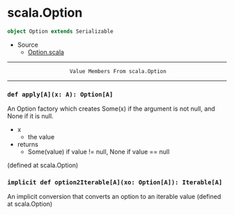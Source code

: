 
#                                 scala.Option                                 #

```scala
object Option extends Serializable
```

* Source
  * [Option.scala](https://github.com/scala/scala/tree/6d09a1ba5f/src/library/scala/Option.scala#L1)


--------------------------------------------------------------------------------
                        Value Members From scala.Option
--------------------------------------------------------------------------------


### `def apply[A](x: A): Option[A]`                                          ###

An Option factory which creates Some(x) if the argument is not null, and None if
it is null.

* x
  * the value
* returns
  * Some(value) if value != null, None if value == null

(defined at scala.Option)


### `implicit def option2Iterable[A](xo: Option[A]): Iterable[A]`            ###

An implicit conversion that converts an option to an iterable value
(defined at scala.Option)
